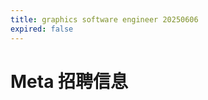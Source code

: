 ```yaml
---
title: graphics software engineer 20250606
expired: false
---
```


# Meta 招聘信息

<JobPostingTable job-posting-json-path="meta/data/graphics-software-engineer-20250606" />
